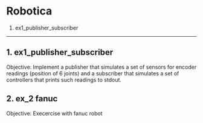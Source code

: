 # Robotica
1. ex1_publisher_subscriber
***
## 1. ex1_publisher_subscriber
Objective:
Implement a publisher that simulates a set of sensors for encoder readings (position of 6 joints) and a subscriber that simulates a set of controllers that prints such readings to stdout.
## 2. ex_2 fanuc
Objective: 
Execercise with fanuc robot

